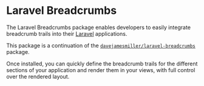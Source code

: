 # Laravel Breadcrumbs

The Laravel Breadcrumbs package enables developers to easily integrate breadcrumb trails into their [Laravel](https://laravel.com) applications.

This package is a continuation of the [`davejamesmiller/laravel-breadcrumbs`](https://github.com/davejamesmiller/laravel-breadcrumbs) package.

Once installed, you can quickly define the breadcrumb trails for the different sections of your application and render them in your views, with full control over the rendered layout.

